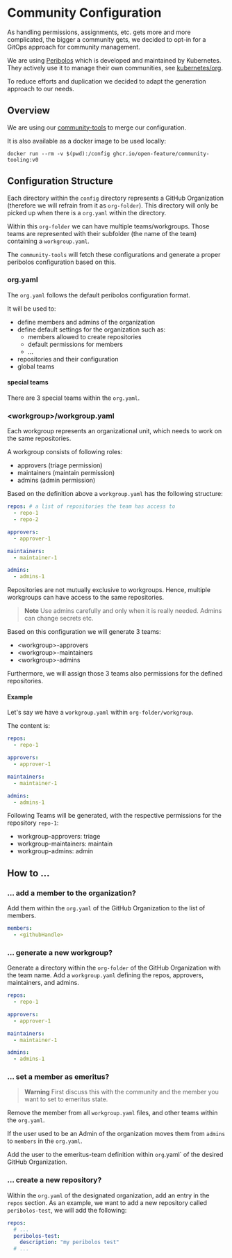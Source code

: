 # Community Configuration

As handling permissions, assignments, etc. gets more and more complicated, the bigger a community gets,
we decided to opt-in for a GitOps approach for community management.

We are using [Peribolos](https://docs.prow.k8s.io/docs/components/cli-tools/peribolos/) which is developed and maintained by Kubernetes.
They actively use it to manage their own communities, see [kubernetes/org](https://github.com/kubernetes/org).

To reduce efforts and duplication we decided to adapt the generation approach to our needs.

## Overview

We are using our [community-tools](https://github.com/open-feature/community/) to merge our configuration.

It is also available as a docker image to be used locally:

```console
docker run --rm -v $(pwd):/config ghcr.io/open-feature/community-tooling:v0
```

## Configuration Structure

Each directory within the `config` directory represents a GitHub Organization (therefore we will refrain from it as `org-folder`).
This directory will only be picked up when there is a `org.yaml` within the directory.

Within this `org-folder` we can have multiple teams/workgroups.
Those teams are represented with their subfolder (the name of the team) containing a `workgroup.yaml`.

The `community-tools` will fetch these configurations and generate a proper peribolos configuration based on this.

### org.yaml

The `org.yaml` follows the default peribolos configuration format.

It will be used to:

- define members and admins of the organization
- define default settings for the organization such as:
  - members allowed to create repositories
  - default permissions for members
  - ...
- repositories and their configuration
- global teams

#### special teams

There are 3 special teams within the `org.yaml`.

### &lt;workgroup&gt;/workgroup.yaml

Each workgroup represents an organizational unit, which needs to work on the same repositories.

A workgroup consists of following roles:

- approvers (triage permission)
- maintainers (maintain permission)
- admins (admin permission)

Based on the definition above a `workgroup.yaml` has the following structure:

```yaml
repos: # a list of repositories the team has access to
  - repo-1
  - repo-2

approvers:
  - approver-1

maintainers:
  - maintainer-1

admins:
  - admins-1
```

Repositories are not mutually exclusive to workgroups.
Hence, multiple workgroups can have access to the same repositories.

> **Note**
> Use admins carefully and only when it is really needed.
> Admins can change secrets etc.

Based on this configuration we will generate 3 teams:

- &lt;workgroup&gt;-approvers
- &lt;workgroup&gt;-maintainers
- &lt;workgroup&gt;-admins

Furthermore, we will assign those 3 teams also permissions for the defined repositories.

#### Example

Let's say we have a `workgroup.yaml` within `org-folder/workgroup`.

The content is:

```yaml
repos:
  - repo-1

approvers:
  - approver-1

maintainers:
  - maintainer-1

admins:
  - admins-1
```

Following Teams will be generated, with the respective permissions for the repository `repo-1`:

- workgroup-approvers: triage
- workgroup-maintainers: maintain
- workgroup-admins: admin

## How to ...

### ... add a member to the organization?

Add them within the `org.yaml` of the GitHub Organization to the list of members.

```yaml
members:
  - <githubHandle>
```

### ... generate a new workgroup?

Generate a directory within the `org-folder` of the GitHub Organization with the team name.
Add a `workgroup.yaml` defining the repos, approvers, maintainers, and admins.

```yaml
repos:
  - repo-1

approvers:
  - approver-1

maintainers:
  - maintainer-1

admins:
  - admins-1
```

### ... set a member as emeritus?

> **Warning**
> First discuss this with the community and the member you want to set to emeritus state.

Remove the member from all `workgroup.yaml` files, and other teams within the `org.yaml`.

If the user used to be an Admin of the organization moves them from `admins` to `members` in the `org.yaml`.

Add the user to the emeritus-team definition within `org`.yaml` of the desired GitHub Organization.

### ... create a new repository?

Within the `org.yaml` of the designated organization, add an entry in the `repos` section.
As an example, we want to add a new repository called `peribolos-test`, we will add the following:

```yaml
repos:
  # ...
  peribolos-test:
    description: "my peribolos test"
  # ...
```
